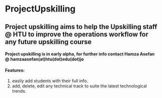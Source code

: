 # ProjectUpskilling

## Project upskilling aims to help the Upskilling staff @ HTU to improve the operations workflow for any future upskilling course 


#### Project upskilling is in early alpha, for further info contact Hamza Asefan @ hamzaasefan(at)htu(dot)edu(dot)jo

#### Features:
1. easily add students with their full info.
2. add, delete, edit any technical track to suite the latest technological trends.

